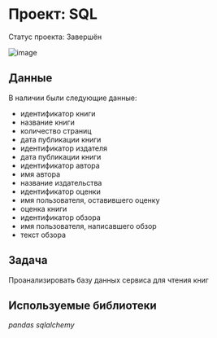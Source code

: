 # Проект: SQL
Статус проекта: Завершён

![image](https://user-images.githubusercontent.com/43203558/185768988-74ba239b-f07d-486f-a8a6-a26d49a39681.png)


## Данные

В наличии были следующие данные:

- идентификатор книги
- название книги
- количество страниц
- дата публикации книги
- идентификатор издателя
- дата публикации книги
- идентификатор автора
- имя автора
- название издательства
- идентификатор оценки
- имя пользователя, оставившего оценку
- оценка книги
- идентификатор обзора
- имя пользователя, написавшего обзор
- текст обзора

## Задача

Проанализировать базу данных сервиса для чтения книг

## Используемые библиотеки
*pandas* *sqlalchemy*

